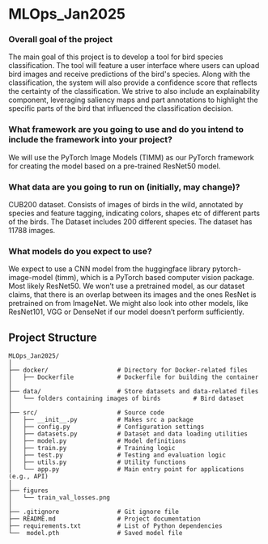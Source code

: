 # MLOps_Jan2025


### Overall goal of the project 
The main goal of this project is to develop a tool for bird species classification. The tool will feature a user interface where users can upload bird images and receive predictions of the bird's species. Along with the classification, the system will also provide a confidence score that reflects the certainty of the classification. We strive to also include an explainability component, leveraging saliency maps and part annotations to highlight the specific parts of the bird that influenced the classification decision.

### What framework are you going to use and do you intend to include the framework into your project?
We will use the PyTorch Image Models (TIMM) as our PyTorch framework for creating the model based on a pre-trained ResNet50 model.

### What data are you going to run on (initially, may change)? 
CUB200 dataset. Consists of images of birds in the wild, annotated by species and feature tagging, indicating colors, shapes etc of different parts of the birds. The Dataset includes 200 different species. The dataset has 11788 images.

### What models do you expect to use? 
We expect to use a CNN model from the huggingface library pytorch-image-model (timm), which is a PyTorch based computer vision package. Most likely ResNet50. We won’t use a pretrained model, as our dataset claims, that there is an overlap between its images and the ones ResNet is pretrained on from ImageNet. 
We might also look into other models, like ResNet101, VGG or DenseNet if our model doesn’t perform sufficiently. 

## Project Structure

```plaintext
MLOps_Jan2025/
│
├── docker/                   # Directory for Docker-related files 
│   ├── Dockerfile            # Dockerfile for building the container
│
├── data/                     # Store datasets and data-related files
│   └── folders containing images of birds         # Bird dataset
│
├── src/                      # Source code
│   ├── __init__.py           # Makes src a package
│   ├── config.py             # Configuration settings
│   ├── datasets.py           # Dataset and data loading utilities
│   ├── model.py              # Model definitions
│   ├── train.py              # Training logic
│   ├── test.py               # Testing and evaluation logic
│   ├── utils.py              # Utility functions
│   └── app.py                # Main entry point for applications (e.g., API)
│
├── figures
│   └── train_val_losses.png
│
├── .gitignore                # Git ignore file
├── README.md                 # Project documentation
├── requirements.txt          # List of Python dependencies
└──  model.pth                # Saved model file


